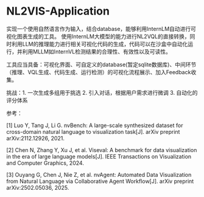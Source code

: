 # NL2VIS-Application

实现一个使用自然语言作为输入，结合database，能够利用InternLM自动进行可视化图表生成的工具。
使用InternLM大模型的能力进行NL2VQL的直接转换，同时利用LLM的推理能力进行相关可视化代码的生成，代码可以在沙盒中自动化运行，并利用MLLM如InternVL检测结果的合理性、有效性以及可读性。

工具应当具备：可视化界面、可自定义的database(暂定sqlite数据库)、中间环节（推理、VQL生成、代码生成、运行检测）的可视化流程展示、加入Feedback收集。

挑战：1. 一次生成多组用于挑选 2. 引入对话，根据用户需求进行微调 3. 自动化的评分体系

参考：

[1] Luo Y, Tang J, Li G. nvBench: A large-scale synthesized dataset for cross-domain natural language to visualization task[J]. arXiv preprint arXiv:2112.12926, 2021.

[2] Chen N, Zhang Y, Xu J, et al. Viseval: A benchmark for data visualization in the era of large language models[J]. IEEE Transactions on Visualization and Computer Graphics, 2024.

[3] Ouyang G, Chen J, Nie Z, et al. nvAgent: Automated Data Visualization from Natural Language via Collaborative Agent Workflow[J]. arXiv preprint arXiv:2502.05036, 2025.
